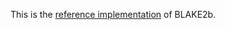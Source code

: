 This is the [reference implementation][1] of BLAKE2b.

[1]: https://github.com/BLAKE2/BLAKE2/tree/master/ref
